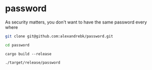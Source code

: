 # password

As security matters, you don't want to have the same password every where

```sh
git clone git@github.com:alexandrebk/password.git
```

```sh
cd password
```

```
cargo build --release
```

```
./target/release/password
```
